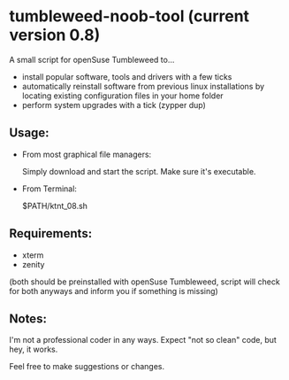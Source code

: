 # tumbleweed-noob-tool (current version 0.8)
A small script for openSuse Tumbleweed to... 
- install popular software, tools and drivers with a few ticks
- automatically reinstall software from previous linux installations by locating existing configuration files in your home folder
- perform system upgrades with a tick (zypper dup)



## Usage:
- From most graphical file managers: 

    Simply download and start the script. Make sure it's executable.



- From Terminal:

    $PATH/ktnt_08.sh



## Requirements:
- xterm 
- zenity 

(both should be preinstalled with openSuse Tumbleweed, script will check for both anyways and inform you if something is missing)



## Notes:

I'm not a professional coder in any ways. Expect "not so clean" code, but hey, it works.

Feel free to make suggestions or changes.

